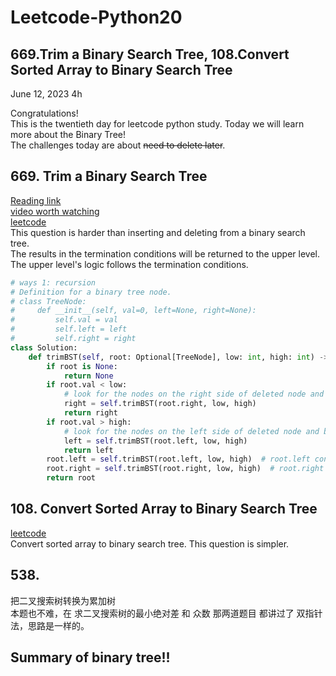 # Leetcode-Python20

## 669.Trim a Binary Search Tree, 108.Convert Sorted Array to Binary Search Tree

June 12, 2023  4h

Congratulations!\
This is the twentieth day for leetcode python study. Today we will learn more about the Binary Tree!\
The challenges today are about ~~need to delete later~~.


## 669. Trim a Binary Search Tree
[Reading link](https://github.com/youngyangyang04/leetcode-master/blob/master/problems/0669.%E4%BF%AE%E5%89%AA%E4%BA%8C%E5%8F%89%E6%90%9C%E7%B4%A2%E6%A0%91.md)\
[video worth watching](https://www.bilibili.com/video/BV17P41177ud/?spm_id_from=pageDriver&vd_source=63f26efad0d35bcbb0de794512ac21f3)\
[leetcode](https://leetcode.com/problems/trim-a-binary-search-tree/)\
This question is harder than inserting and deleting from a binary search tree.\
The results in the termination conditions will be returned to the upper level. The upper level's logic follows the termination conditions.
```python
# ways 1: recursion
# Definition for a binary tree node.
# class TreeNode:
#     def __init__(self, val=0, left=None, right=None):
#         self.val = val
#         self.left = left
#         self.right = right
class Solution:
    def trimBST(self, root: Optional[TreeNode], low: int, high: int) -> Optional[TreeNode]:
        if root is None:
            return None
        if root.val < low:
            # look for the nodes on the right side of deleted node and between [low, high] 
            right = self.trimBST(root.right, low, high)
            return right
        if root.val > high:
            # look for the nodes on the left side of deleted node and between [low, high] 
            left = self.trimBST(root.left, low, high)
            return left
        root.left = self.trimBST(root.left, low, high)  # root.left connects to the qualified left subtree
        root.right = self.trimBST(root.right, low, high)  # root.right connects to the qualified right subtree
        return root
```


## 108. Convert Sorted Array to Binary Search Tree
[leetcode](https://leetcode.com/problems/convert-sorted-array-to-binary-search-tree/)\
Convert sorted array to binary search tree. This question is simpler.





## 538.

把二叉搜索树转换为累加树  
本题也不难，在 求二叉搜索树的最小绝对差 和 众数 那两道题目 都讲过了 双指针法，思路是一样的。






## Summary of binary tree!!
